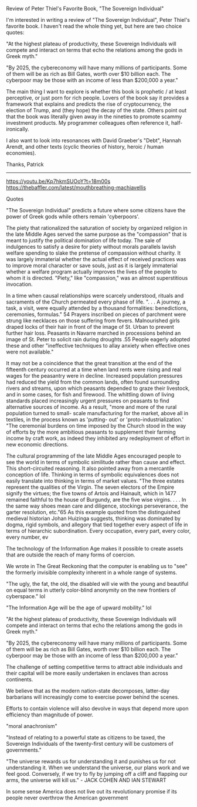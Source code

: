 Review of Peter Thiel's Favorite Book, "The Sovereign Individual"

I'm interested in writing a review of "The Sovereign Individual", Peter Thiel's
favorite book. I haven't read the whole thing yet, but here are two choice
quotes:

"At the highest plateau of productivity, these Sovereign Individuals will
compete and interact on terms that echo the relations among the gods in Greek
myth."

"By 2025, the cybereconomy will have many millions of participants. Some of
them will be as rich as Bill Gates, worth over $10 billion each. The cyberpoor
may be those with an income of less than $200,000 a year."

The main thing I want to explore is whether this book is prophetic / at least
perceptive, or just porn for rich people.  Lovers of the book say it provides a
framework that explains and predicts the rise of cryptocurrency, the election
of Trump, and (they hope) the decay of the state. Others point out that the
book was literally given away in the nineties to promote scammy investment
products. My programmer colleagues often reference it, half-ironically.

I also want to look into resonances with David Graeber's "Debt", Hannah Arendt,
and other texts (cyclic theories of history, heroic / human economies).

Thanks,
Patrick

---
https://youtu.be/Kp7hkmSUOoY?t=18m00s
https://thebaffler.com/latest/mouthbreathing-machiavellis

Quotes

"The Sovereign Individual" predicts a future where some citizens have the power
of Greek gods while others remain 'cyberpoors'.

The piety that rationalized the saturation of society by organized religion in
the late Middle Ages served the same purpose as the "compassion" that is meant
to justify the political domination of life today. The sale of indulgences to
satisfy a desire for piety without morals parallels lavish welfare spending to
slake the pretense of compassion without charity. It was largely immaterial
whether the actual effect of received practices was to improve moral character
or save souls, just as it is largely immaterial whether a welfare program
actually improves the lives of the people to whom it is directed. "Piety," like
"compassion," was an almost superstitious invocation.

In a time when causal relationships were scarcely understood, rituals and
sacraments of the Church permeated every phase of life. ". . . A journey, a
task, a visit, were equally attended by a thousand formalities: benedictions,
ceremonies, formulas." 54 Prayers inscribed on pieces of parchment were strung
like necklaces on those suffering from fevers. Malnourished girls draped locks
of their hair in front of the image of St. Urban to prevent further hair loss.
Peasants in Navarre marched in processions behind an image of St. Peter to
solicit rain during droughts .55 People eagerly adopted these and other
"ineffective techniques to allay anxiety when effective ones were not
available."

It may not be a coincidence that the great transition at the end of the
fifteenth century occurred at a time when land rents were rising and real wages
for the peasantry were in decline. Increased population pressures had reduced
the yield from the common lands, often found surrounding rivers and streams,
upon which peasants depended to graze their livestock, and in some cases, for
fish and firewood. The whittling down of living standards placed increasingly
urgent pressures on peasants to find alternative sources of income. As a
result, "more and more of the rural population turned to small- scale
manufacturing for the market, above all in textiles, in the process known as
'putting- out' or 'proto-industrialization.' "The ceremonial burdens on time
imposed by the Church stood in the way of efforts by the more ambitious
peasants to supplement their farming income by craft work, as indeed they
inhibited any redeployment of effort in new economic directions.

The cultural programming of the late Middle Ages encouraged people to see the
world in terms of symbolic similitude rather than cause and effect. This
short-circuited reasoning. It also pointed away from a mercantile conception of
life. Thinking in terms of symbolic equivalences does not easily translate into
thinking in terms of market values. "The three estates represent the qualities
of the Virgin. The seven electors of the Empire signify the virtues; the five
towns of Artois and Hainault, which in 1477 remained faithful to the house of
Burgundy, are the five wise virgins. . . . In the same way shoes mean care and
diligence, stockings perseverance, the garter resolution, etc."65 As this
example quoted from the distinguished medieval historian Johan Huizinga
suggests, thinking was dominated by dogma, rigid symbols, and allegory that
tied together every aspect of life in terms of hierarchic subordination. Every
occupation, every part, every color, every number, ev

The technology of the Information Age makes it possible to create assets that
are outside the reach of many forms of coercion.

We wrote in The Great Reckoning that the computer is enabling us to "see" the
formerly invisible complexity inherent in a whole range of systems.

"The ugly, the fat, the old, the disabled will vie with the young and beautiful
on equal terms in utterly color-blind anonymity on the new frontiers of
cyberspace." lol

"The Information Age will be the age of upward mobility." lol

"At the highest plateau of productivity, these Sovereign Individuals will
compete and interact on terms that echo the relations among the gods in Greek
myth."

"By 2025, the cybereconomy will have many millions of participants.  Some of
them will be as rich as Bill Gates, worth over $10 billion each.  The cyberpoor
may be those with an income of less than $200,000 a year."

The challenge of setting competitive terms to attract able individuals and their
capital will be more easily undertaken in enclaves than across continents.

We believe that as the modern nation-state decomposes, latter-day barbarians
will increasingly come to exercise power behind the scenes.

Efforts to contain violence will also devolve in ways that depend more upon
efficiency than magnitude of power.

"moral anachronism"

"Instead of relating to a powerful state as citizens to be taxed, the Sovereign
Individuals of the twenty-first century will be customers of governments."

"The universe rewards us for understanding it and punishes us for not
understanding it. When we understand the universe, our plans work and we feel
good. Conversely, if we try to fly by jumping off a cliff and flapping our arms,
the universe will kill us." - JACK COHEN AND IAN STEWART

In some sense America does not live out its revolutionary promise if its people
never overthrow the American government
